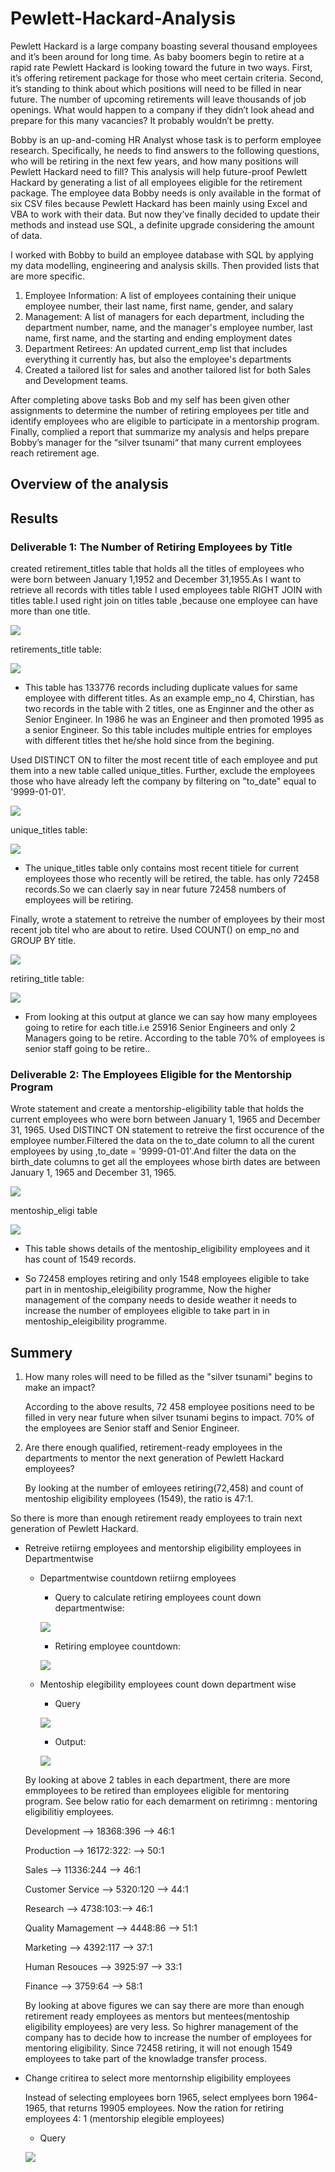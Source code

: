 # Pewlett-Hackard-Analysis

Pewlett Hackard is a large company boasting several thousand employees and it’s been around for long time. As baby boomers begin to retire at a rapid rate Pewlett Hackard is looking toward the future in two ways. First, it’s offering retirement package for those who meet certain criteria. Second, it’s standing to think about which positions will need to be filled in near future. The number of upcoming retirements will leave thousands of job openings. What would happen to a company if they didn’t look ahead and prepare for this many vacancies? It probably wouldn’t be pretty. 

Bobby is an up-and-coming HR Analyst whose task is to perform employee research. Specifically, he needs to find answers to the following questions, who will be retiring in the next few years, and how many positions will Pewlett Hackard need to fill? This analysis will help future-proof Pewlett Hackard by generating a list of all employees eligible for the retirement package. The employee data Bobby needs is only available in the format of six CSV files because Pewlett Hackard has been mainly using Excel and VBA to work with their data. But now they’ve finally decided to update their methods and instead use SQL, a definite upgrade considering the amount of data.

I worked with Bobby to build an employee database with SQL by applying my data modelling, engineering and analysis skills. Then provided lists that are more specific.

01.	Employee Information: A list of employees containing their unique employee number, their last name, first name, gender, and salary
02.	Management: A list of managers for each department, including the department number, name, and the manager's employee number, last name, first name, and the starting and ending employment dates
03.	Department Retirees: An updated current_emp list that includes everything it currently has, but also the employee's departments
04.	Created a tailored list for sales and another tailored list for both Sales and Development teams. 

After completing above tasks Bob and my self has been given other assignments to determine the number of retiring employees per title and identify employees who are eligible to participate in a mentorship program.
Finally, complied a report that summarize my analysis and helps prepare Bobby’s manager for the “silver tsunami“ that many current employees reach retirement age.



## Overview of the analysis

## Results

### Deliverable 1: The Number of Retiring Employees by Title
created retirement_titles table that holds all the titles of employees who were born between January 1,1952 and December 31,1955.As I want to retrieve all records with titles table I used employees table RIGHT JOIN with titles table.I used right join on titles table ,because one employee can have more than one title.

 ![](images/retirement_titlesQ.PNG)
     
  retirements_title table:
    
  ![](images/retirement_titles_table.PNG)
  
 -   This table has 133776 records including duplicate values for same employee with different titles. As an example emp_no 4, Chirstian, has two records in the table with 2 titles, one as Enginner and the other as Senior Engineer. In 1986 he was an Engineer and then promoted 1995 as a senior Engineer. So this table includes multiple entries for employes with different titles thet he/she hold since from the begining. 
     
     

Used DISTINCT ON to filter the most recent title of each employee and put them into a new table called unique_titles. Further, exclude the employees those who have already left the company by filtering on "to_date" equal to '9999-01-01'.

![](images/distinct%20titleQ.PNG)
 
 
unique_titles table:
 
![](images/unique_titles_table.PNG)

 - The unique_titles table only contains most recent titiele for current employees those who recently will be retired, the table. has only 72458 records.So we can claerly say in near future 72458 numbers of employees will be retiring.


Finally, wrote a statement to retreive the number of employees by their most recent job titel who are about to retire. Used COUNT() on emp_no and GROUP BY title.
 
![](images/counttitleQ.PNG)
    
   retiring_title table:
    
![](images/retirering_title%20table.PNG)

- From looking at this output at glance we can say how many employees going to retire for each title.i.e 25916 Senior Engineers and only 2 Managers going to be retire. According to the table 70% of employees is senior staff going to be retire..

### Deliverable 2: The Employees Eligible for the Mentorship Program

Wrote statement and create a mentorship-eligibility table that holds the current employees who were born between January 1, 1965 and December 31, 1965.
 Used DISTINCT ON statement to retreive the first occurence of the employee number.Filtered the data on the to_date column to all the curent employees by using ,to_date = '9999-01-01'.And filter the data on the birth_date columns to get all the employees whose birth dates are between January 1, 1965 and December 31, 1965.

![](images/mentonship_eligibilityQ.PNG)
     
mentoship_eligi table
     
![](images/mentoshi_eligi_table.PNG)

- This table shows details of the mentoship_eligibility employees and it has count of 1549 records.

- So 72458 employes retiring and only 1548 employees eligible to take part in in mentoship_eleigibility programme, Now the higher management of the company needs to deside weather it needs to increase the number of employees eligible to take part in in mentoship_eleigibility programme.   


## Summery
1) How many roles will need to be filled as the "silver tsunami" begins to make an impact?

   According to the above results, 72 458 employee positions need to be filled in very near future when silver tsunami begins to impact. 70% of the employees are Senior staff and Senior Engineer.   

2) Are there enough qualified, retirement-ready employees in the departments to mentor the next generation of Pewlett Hackard employees?

    By looking at the number of emloyees retiring(72,458) and count of mentoship eligibility employees (1549), the ratio is 47:1.
    
So there is more than  enough retirement ready employees to train next generation of Pewlett Hackard.

- Retreive retiirng employees and mentorship eligibility employees in Departmentwise

   - Departmentwise countdown retiirng employees
   
     - Query to calculate retiring employees count down departmentwise:

      ![](images/deptwiseretireQ.PNG)

 
     - Retiring employee countdown:
 
     ![](images/deptwiseretireT.PNG)
    
   - Mentoship elegibility employees count down department wise

     - Query
  
      ![](images/deptwisementorQ.PNG)
  
     - Output:
    
     ![](images/deptwisementorT.PNG)
    
  
  By looking at above 2 tables in each department, there are more emmployees to be retired than employees eligible for mentoring program. See below ratio for each demarment on retirimng : mentoring eligibilitiy employees.   
  
  Development --> 18368:396 --> 46:1
  
  Production --> 16172:322: -->  50:1
  
  Sales --> 11336:244 --> 46:1
  
  Customer Service --> 5320:120 --> 44:1
  
  Research --> 4738:103:--> 46:1
  
  Quality Mamagement --> 4448:86 --> 51:1
  
  Marketing --> 4392:117 --> 37:1
  
  Human Resouces --> 3925:97 --> 33:1
  
  Finance --> 3759:64 --> 58:1
  
  By looking at above figures we can say there are more than enough retirement ready employees as mentors but mentees(mentoship eligibility employees) are very less. So highrer management of the company has to decide how to increase the number of employees for mentoring eligibility.   Since 72458 retiring, it will not enough 1549 employees to take part of the knowladge transfer process. 
  
- Change critirea to select more mentornship eligibility employees
  
  Instead of selecting employees born 1965, select emplyees born 1964-1965, that returns 19905 employees.
  Now the ration for retiring employees 4:  1 (mentorship elegible employees)
  - Query
  
   ![](images/mentorN.PNG)
  
 
 

   

 
